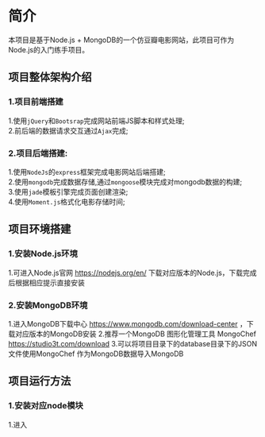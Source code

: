 # 简介
本项目是基于Node.js + MongoDB的一个仿豆瓣电影网站，此项目可作为Node.js的入门练手项目。

## 项目整体架构介绍

### 1.项目前端搭建
   1.使用`jQuery`和`Bootsrap`完成网站前端JS脚本和样式处理; <br>
   2.前后端的数据请求交互通过`Ajax`完成;

### 2.项目后端搭建:
   1.使用`NodeJs`的`express`框架完成电影网站后端搭建; <br> 
   2.使用`mongodb`完成数据存储,通过`mongoose`模块完成对mongodb数据的构建; <br>
   3.使用`jade`模板引擎完成页面创建渲染; <br>
   4.使用`Moment.js`格式化电影存储时间;

## 项目环境搭建

### 1.安装Node.js环境
   1.可进入Node.js官网 https://nodejs.org/en/ 下载对应版本的Node.js，下载完成后根据相应提示直接安装 <br>
   
### 2.安装MongoDB环境
   1.进入MongoDB下载中心 https://www.mongodb.com/download-center ，下载对应版本的MongoDB安装
   2.推荐一个MongoDB 图形化管理工具 MongoChef https://studio3t.com/download
   3.可以将项目目录下的database目录下的JSON文件使用MongoChef 作为MongoDB数据导入MongoDB

## 项目运行方法

### 1.安装对应node模块
   1.进入
   
